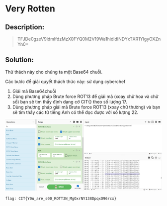 # Very Rotten

## Description:

> TFJDe0gzeV9ldmlfdzMzX0FYQ0M2V19Wa1hidldINDYxTXR1YlgyOXZnYn0=

## Solution:

Thử thách này cho chúng ta một Base64 chuỗi.

Các bước để giải quyết thách thức này: sử dụng cyberchef

1. Giải mã Base64chuỗi
2. Dùng phương pháp Brute force ROT13 để giải mã (xoay chữ hoa và chữ số) bạn sẽ tìm thấy định dạng cờ CIT{} theo số lượng 17.
3. Dùng phương pháp giải mã Brute force ROT13 (xoay chữ thường) và bạn sẽ tìm thấy các từ tiếng Anh có thể đọc được với số lượng 22.

![alt text](Very%20Rotten.png)

```
flag: CIT{Y0u_are_s00_ROTT3N_MgOxrNY138DpqxO96rcx}
```
